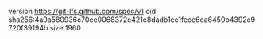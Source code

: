 version https://git-lfs.github.com/spec/v1
oid sha256:4a0a580936c70ee0068372c421e8dadb1ee1feec6ea6450b4392c9720f39194b
size 1960
